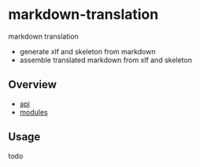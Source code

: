 # markdown-translation

markdown translation

- generate xlf and skeleton from markdown
- assemble translated markdown from xlf and skeleton

## Overview

- [api](src/api/README.MD)
- [modules](src/README.MD)

## Usage

todo
